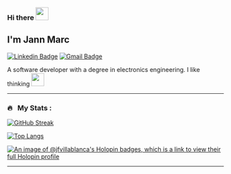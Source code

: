 <h3>
  Hi there
  <img src="https://media.giphy.com/media/hvRJCLFzcasrR4ia7z/giphy.gif" width="30px" />
</h3>
<h2>I'm Jann Marc</h2>

[![Linkedin Badge](https://img.shields.io/badge/-jmfv-blue?style=flat-square&logo=Linkedin&logoColor=white&link=https://www.linkedin.com/in/jmfv)](https://www.linkedin.com/in/jmfv) [![Gmail Badge](https://img.shields.io/badge/-jmfv.dev@gmail.com-c14438?style=flat-square&logo=Gmail&logoColor=white&link=mailto:jmfv.dev@gmail.com)](mailto:jmfv.dev@gmail.com)

A software developer with a degree in electronics engineering. I like thinking 
  <img src="https://media.giphy.com/media/26FlrxySR053aqbtu/giphy.gif" width="30px" />

---

### 🔥 &nbsp; My Stats :
[![GitHub Streak](http://github-readme-streak-stats.herokuapp.com?user=jfvillablanca&theme=dark&background=000000)](https://git.io/streak-stats)

[![Top Langs](https://github-readme-stats-nine-drab-59.vercel.app/api/top-langs/?username=jfvillablanca&layout=compact&theme=vision-friendly-dark&hide=html,css&langs_count=10)](https://github.com/anuraghazra/github-readme-stats)

[![An image of @jfvillablanca's Holopin badges, which is a link to view their full Holopin profile](https://holopin.me/jfvillablanca)](https://holopin.io/@jfvillablanca)

---
